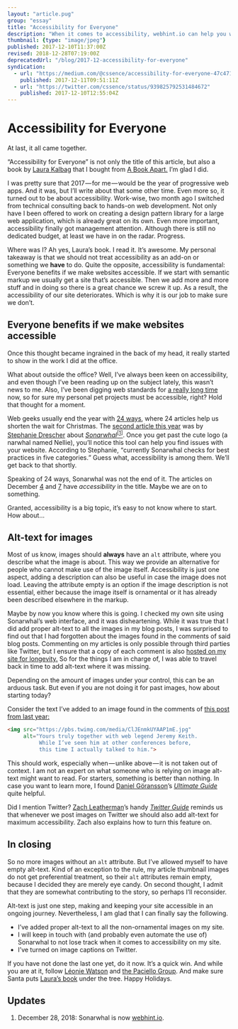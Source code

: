 ```yaml
---
layout: "article.pug"
group: "essay"
title: "Accessibility for Everyone"
description: "When it comes to accessibility, webhint.io can help you walk the walk."
thumbnail: {type: "image/jpeg"}
published: 2017-12-10T11:37:00Z
revised: 2018-12-28T07:19:00Z
deprecatedUrl: "/blog/2017-12-accessibility-for-everyone"
syndication:
  - url: "https://medium.com/@cssence/accessibility-for-everyone-47c471d941e3"
    published: 2017-12-11T09:51:11Z
  - url: "https://twitter.com/cssence/status/939825792531484672"
    published: 2017-12-10T12:55:04Z
---
```


# Accessibility for Everyone

At last, it all came together.

“Accessibility for Everyone” is not only the title of this article, but also a book by [Laura Kalbag](https://twitter.com/laurakalbag) that I bought from [A Book Apart.](https://abookapart.com/) I’m glad I did.

I was pretty sure that 2017&#8202;&mdash;&#8202;for me&#8202;&mdash;&#8202;would be the year of progressive web apps. And it was, but I’ll write about that some other time. Even more so, it turned out to be about accessibility. Work-wise, two month ago I switched from technical consulting back to hands-on web development. Not only have I been offered to work on creating a design pattern library for a large web application, which is already great on its own. Even more important, accessibility finally got management attention. Although there is still no dedicated budget, at least we have in on the radar. Progress.

Where was I? Ah yes, Laura’s book. I read it. It’s awesome. My personal takeaway is that we should not treat accessibility as an add-on or something we **have** to do. Quite the opposite, accessibility is fundamental: Everyone benefits if we make websites accessible. If we start with semantic markup we usually get a site that’s accessible. Then we add more and more stuff and in doing so there is a great chance we screw it up. As a result, the accessibility of our site deteriorates. Which is why it is our job to make sure we don’t.

## Everyone benefits if we make websites accessible

Once this thought became ingrained in the back of my head, it really started to show in the work I did at the office.

What about outside the office? Well, I’ve always been keen on accessibility, and even though I’ve been reading up on the subject lately, this wasn’t news to me. Also, I’ve been digging web standards for [a really long time](/2017/being-online-for-20-years) now, so for sure my personal pet projects must be accessible, right? Hold that thought for a moment.

Web geeks usually end the year with [24&nbsp;ways](https://24ways.org/), where 24&nbsp;articles help us shorten the wait for Christmas. The [second article this year](https://24ways.org/2017/lint-the-web-forward-with-sonarwhal/) was by [Stephanie Drescher](https://twitter.com/seaotta) about _[Sonarwhal](https://sonarwhal.com/)_<ins><sup><a href="#update-1">[1]</a></sup></ins>. Once you get past the cute logo (a narwhal named Nellie), you’ll notice this tool can help you find issues with your website. According to Stephanie, <q cite="https://24ways.org/2017/lint-the-web-forward-with-sonarwhal/">currently Sonarwhal checks for best practices in five categories.</q> Guess what, accessibility is among them. We’ll get back to that shortly.

Speaking of 24&nbsp;ways, Sonarwhal was not the end of it. The articles on December [4](https://24ways.org/2017/wcag-for-people-who-havent-read-them/) and [7](https://24ways.org/2017/automating-your-accessibility-tests/) have _accessibility_ in the title. Maybe we are on to something.

Granted, accessibility is a big topic, it’s easy to not know where to start. How about&hellip;

## Alt-text for images

Most of us know, images should **always** have an `alt` attribute, where you describe what the image is about. This way we provide an alternative for people who cannot make use of the image itself. Accessibility is just one aspect, adding a description can also be useful in case the image does not load. Leaving the attribute empty is an option if the image description is not essential, either because the image itself is ornamental or it has already been described elsewhere in the markup.

Maybe by now you know where this is going. I checked my own site using Sonarwhal’s web interface, and it was disheartening. While it was true that I did add proper alt-text to all the images in my blog posts, I was surprised to find out that I had forgotten about the images found in the comments of said blog posts. Commenting on my articles is only possible through third parties like Twitter, but I ensure that a copy of each comment is also [hosted on my site for longevity.](/2015/own-your-own-data) So for the things I am in charge of, I was able to travel back in time to add alt-text where it was missing.

Depending on the amount of images under your control, this can be an arduous task. But even if you are not doing it for past images, how about starting today?

Consider the text I’ve added to an image found in the comments of [this post from last year:](/2016/cssday#comment-10)

```html
<img src="https://pbs.twimg.com/media/ClJEnmkUYAAP1mE.jpg"
     alt="Yours truly together with web legend Jeremy Keith.
          While I’ve seen him at other conferences before,
          this time I actually talked to him.">
```

This should work, especially when&#8202;&mdash;&#8202;unlike above&#8202;&mdash;&#8202;it is not taken out of context. I am not an expert on what someone who is relying on image alt-text might want to read. For starters, something is better than nothing. In case you want to learn more, I found [Daniel Göransson](https://twitter.com/danielgoransson)’s _[Ultimate Guide](https://axesslab.com/alt-texts/)_ quite helpful.

Did I mention Twitter? [Zach Leatherman](https://twitter.com/zachleat)’s handy _[Twitter Guide](https://www.zachleat.com/web/twitter-guide/)_ reminds us that whenever we post images on Twitter we should also add alt-text for maximum accessibility. Zach also explains how to turn this feature on.

## In closing

So no more images without an `alt` attribute. But I’ve allowed myself to have empty alt-text. Kind of an exception to the rule, my article thumbnail images do not get preferential treatment, so their `alt` attributes remain empty, because I decided they are merely eye candy. On second thought, I admit that they are somewhat contributing to the story, so perhaps I’ll reconsider.

Alt-text is just one step, making and keeping your site accessible in an ongoing journey. Nevertheless, I am glad that I can finally say the following.

- I’ve added proper alt-text to all the non-ornamental images on my site.
- I will keep in touch with (and probably even automate the use of) Sonarwhal to not lose track when it comes to accessibility on my site.
- I’ve turned on image captions on Twitter.

If you have not done the last one yet, do it now. It’s a quick win. And while you are at it, follow [Léonie Watson](https://twitter.com/LeonieWatson) and [the Paciello Group](https://twitter.com/paciellogroup). And make sure Santa puts [Laura’s book](https://abookapart.com/products/accessibility-for-everyone) under the tree. Happy Holidays.

## Updates

1. <time id="update-1" class="update" datetime="2018-12-28">December 28, 2018:</time> Sonarwhal is now [webhint.io](https://webhint.io/).
